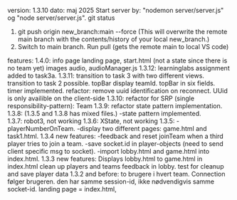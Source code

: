 version: 1.3.10
dato: maj 2025
Start server by: "nodemon server/server.js" og "node server/server.js".
git status

1. git push origin new_branch:main --force (This will overwrite the remote main branch with the contents/history of your local new_branch.)
2. Switch to main branch. Run pull (gets the remote main to local VS code)



features:
1.4.0:
    info page
    landing page, start.html (not a state since there is no team yet)
    images
    audio, audioManager.js
1.3.12: 
    learninglabs assignment added to task3a.
1.3.11:
    transition to task 3 with two different views.
    transition to task 2 possible.
    topBar display teamId.
    topBar in six fields.
    timer implemented.
    refactor: remove uuid identification on reconnect.
    UUid is only availible on the client-side
1.3.10:
    refactor for SRP (single responsibility-pattern): Team
1.3.9:
    refactor state pattern implementation.
1.3.8: (1.3.5 and 1.3.8 has mixed files.)
    -state pattern implemented.    
1.3.7: robot3, not working
1.3.6: XState, not working
1.3.5:
    -playerNumberOnTeam.
    -display two different pages: game.html and task1.html.
1.3.4 new features:
    -feedback and reset joinTeam when a third player tries to join a team.
    -save socket.id in player-objects (need to send client specific msg to socket).
    -import lobby.html and game.html into index.html.
1.3.3 new features:
    Displays lobby.html to game.html in index.html
    clean up players and teams
    feedback in lobby.
    test for cleanup and save player data
1.3.2 and before:
    to brugere i hvert team. 
    Connection følger brugeren. den har samme session-id, ikke nødvendigvis samme socket-id.
    landing page = index.html, 


    